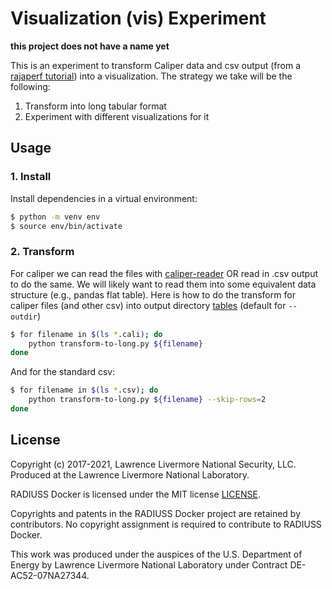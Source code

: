 # Visualization (vis) Experiment

**this project does not have a name yet**

This is an experiment to transform Caliper data and csv output (from a [rajaperf tutorial](https://github.com/rse-ops/rajaperf-tutorials)) 
into a visualization. The strategy we take will be the following:

1. Transform into long tabular format
2. Experiment with different visualizations for it

## Usage

### 1. Install

Install dependencies in a virtual environment:

```bash
$ python -m venv env
$ source env/bin/activate
```

### 2. Transform

For caliper we can read the files with [caliper-reader](https://software.llnl.gov/Caliper/pythonreader.html) OR read in .csv output to do the same. We will likely want to read them into some equivalent data structure (e.g., pandas flat table). Here is how to do the transform for caliper files (and other csv) into output directory [tables](tables) (default for `--outdir`)

```bash
$ for filename in $(ls *.cali); do
    python transform-to-long.py ${filename}
done
```

And for the standard csv:

```bash
$ for filename in $(ls *.csv); do
    python transform-to-long.py ${filename} --skip-rows=2
done
```

License
-------

Copyright (c) 2017-2021, Lawrence Livermore National Security, LLC. 
Produced at the Lawrence Livermore National Laboratory.

RADIUSS Docker is licensed under the MIT license [LICENSE](./LICENSE).

Copyrights and patents in the RADIUSS Docker project are retained by
contributors. No copyright assignment is required to contribute to RADIUSS
Docker.

This work was produced under the auspices of the U.S. Department of
Energy by Lawrence Livermore National Laboratory under Contract
DE-AC52-07NA27344.
